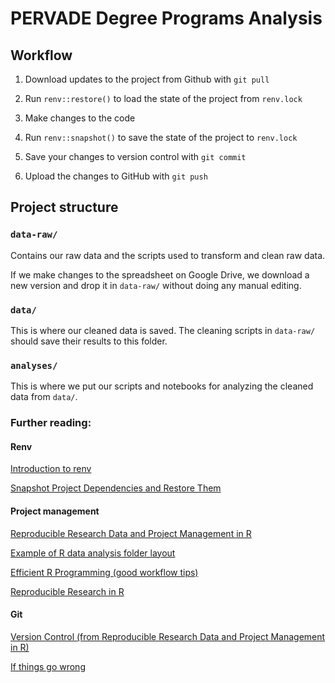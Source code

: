 # PERVADE Degree Programs Analysis

## Workflow

1. Download updates to the project from Github with `git pull`

2. Run `renv::restore()` to load the state of the project from `renv.lock`

3. Make changes to the code

4. Run `renv::snapshot()` to save the state of the project to `renv.lock`

6. Save your changes to version control with `git commit`

7. Upload the changes to GitHub with `git push`


## Project structure

### `data-raw/`

Contains our raw data and the scripts used to transform and clean raw data.

If we make changes to the spreadsheet on Google Drive, we download a new version and drop it in `data-raw/` without doing any manual editing. 

### `data/`

This is where our cleaned data is saved. The cleaning scripts in `data-raw/` should save their results to this folder.


### `analyses/`

This is where we put our scripts and notebooks for analyzing the cleaned data from `data/`.



### Further reading:

#### Renv

[Introduction to renv](https://rstudio.github.io/renv/)

[Snapshot Project Dependencies and Restore Them](https://environments.rstudio.com/snapshot.html)

#### Project management

[Reproducible Research Data and Project Management in R](https://annakrystalli.me/rrresearchACCE20/)

[Example of R data analysis folder layout](https://github.com/Pakillo/template)

[Efficient R Programming (good workflow tips)](https://csgillespie.github.io/efficientR/)

[Reproducible Research in R](https://r-cubed.rostools.org/index.html)

#### Git

[Version Control (from Reproducible Research Data and Project Management in R)](https://r-cubed.rostools.org/version-control.html)

[If things go wrong](https://ohshitgit.com/)







